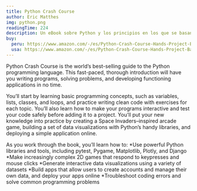 ```yaml
---
title: Python Crash Course
author: Eric Matthes
img: python.png
readingTime: 224
description: Un eBook sobre Python y los principios en los que se basan.
buy:
  peru: https://www.amazon.com/-/es/Python-Crash-Course-Hands-Project-Based/dp/1718502702/ref=sr_1_1?crid=2CLGGZA04FZWM&dib=eyJ2IjoiMSJ9.5D0DXJKqTdgePM5iDRIQZZpVevdFSGMGnBepGxqa0A8OcjETMiJyqbw3uesbxTtAbsG45UnDM4OxGOrfay52cn8Ktg84j68SegQK5zXLRd61g0nzuXOiauzcEJB3jHVqAAyDAH80IC2khoYBYzdvZ_uh7JFM-oVG_SZlX_lHplFDyPmYjEdiaOGm1Py7eHzsfeY8oBG1eNgePwQn-b4lgfVsiXqjH0W-50i4RtS9VGg.u7MinphW_pIh_dAbGDmiO-yReewbGJT3QDxsjVJJnUk&dib_tag=se&keywords=python&qid=1758661639&s=books&sprefix=py%2Cstripbooks-intl-ship%2C207&sr=1-1
  usa: https://www.amazon.com/-/es/Python-Crash-Course-Hands-Project-Based/dp/1718502702/ref=sr_1_1?crid=2CLGGZA04FZWM&dib=eyJ2IjoiMSJ9.5D0DXJKqTdgePM5iDRIQZZpVevdFSGMGnBepGxqa0A8OcjETMiJyqbw3uesbxTtAbsG45UnDM4OxGOrfay52cn8Ktg84j68SegQK5zXLRd61g0nzuXOiauzcEJB3jHVqAAyDAH80IC2khoYBYzdvZ_uh7JFM-oVG_SZlX_lHplFDyPmYjEdiaOGm1Py7eHzsfeY8oBG1eNgePwQn-b4lgfVsiXqjH0W-50i4RtS9VGg.u7MinphW_pIh_dAbGDmiO-yReewbGJT3QDxsjVJJnUk&dib_tag=se&keywords=python&qid=1758661639&s=books&sprefix=py%2Cstripbooks-intl-ship%2C207&sr=1-1
---
```

Python Crash Course is the world’s best-selling guide to the Python programming language. This fast-paced, thorough introduction will have you writing programs, solving problems, and developing functioning applications in no time.

You’ll start by learning basic programming concepts, such as variables, lists, classes, and loops, and practice writing clean code with exercises for each topic. You’ll also learn how to make your programs interactive and test your code safely before adding it to a project. You’ll put your new knowledge into practice by creating a Space Invaders–inspired arcade game, building a set of data visualizations with Python’s handy libraries, and deploying a simple application online.

As you work through the book, you’ll learn how to:
*Use powerful Python libraries and tools, including pytest, Pygame, Matplotlib, Plotly, and Django
*Make increasingly complex 2D games that respond to keypresses and mouse clicks
*Generate interactive data visualizations using a variety of datasets
*Build apps that allow users to create accounts and manage their own data, and deploy your apps online
*Troubleshoot coding errors and solve common programming problems
